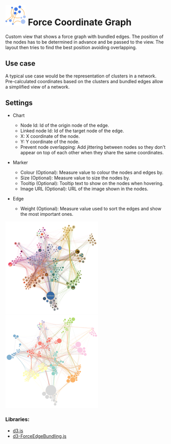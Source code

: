 # ![](icon.svg) Force Coordinate Graph

Custom view that shows a force graph with bundled edges. The position of the nodes has to be determined in advance and be passed to the view. The layout then tries to find the best position avoiding overlapping.

## Use case

A typical use case would be the representation of clusters in a network. Pre-calculated coordinates based on the clusters and bundled edges allow a simplified view of a network.

## Settings

 - Chart
    - Node Id: Id of the origin node of the edge.
    - Linked node Id: Id of the target node of the edge.
    - X: X coordinate of the node.
    - Y: Y coordinate of the node.
    - Prevent node overlapping: Add jittering between nodes so they don't appear on top of each other when they share the same coordinates.

 - Marker
    - Colour (Optional): Measure value to colour the nodes and edges by.
    - Size (Optional): Measure value to size the nodes by.
    - Tooltip (Optional): Tooltip text to show on the nodes when hovering.
    - Image URL (Optional): URL of the image shown in the nodes.
    
 - Edge
    - Weight (Optional): Measure value used to sort the edges and show the most important ones.

![screenshot](thumbnail.png)
![screenshot](thumbnail2.png)

### Libraries:
 - [d3.js](https://d3js.org/)
 - [d3-ForceEdgeBundling.js](https://github.com/upphiminn/d3.ForceBundle)